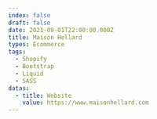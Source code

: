 ```yaml
---
index: false
draft: false
date: 2021-09-01T22:00:00.000Z
title: Maison Hellard
types: Ecommerce
tags:
  - Shopify
  - Bootstrap
  - Liquid
  - SASS
datas:
  - title: Website
    value: https://www.maisonhellard.com
---
```

